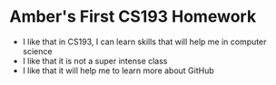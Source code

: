 # Amber's First CS193 Homework
- I like that in CS193, I can learn skills that will help me in computer science
- I like that it is not a super intense class
- I like that it will help me to learn more about GitHub

